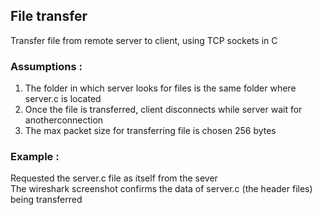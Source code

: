 ## File transfer
Transfer file from remote server to client, using TCP sockets in C

### Assumptions : 
1. The folder in which server looks for files is the same folder where server.c is located
2. Once the file is transferred, client disconnects while server wait for anotherconnection
3. The max packet size for transferring file is chosen 256 bytes

### Example : 
Requested the server.c file as itself from the sever <br>
The wireshark screenshot confirms the data of server.c (the header files) being transferred
